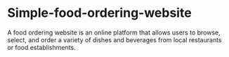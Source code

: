 # Simple-food-ordering-website
A food ordering website is an online platform that allows users to browse, select, and order a variety of dishes and beverages from local restaurants or food establishments.
